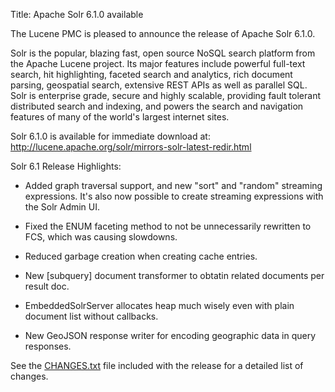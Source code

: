 Title: Apache Solr 6.1.0 available

The Lucene PMC is pleased to announce the release of Apache Solr 6.1.0.

Solr is the popular, blazing fast, open source NoSQL search platform
from the Apache Lucene project. Its major features include powerful
full-text search, hit highlighting, faceted search and analytics,
rich document parsing, geospatial search, extensive REST APIs as well
as parallel SQL. Solr is enterprise grade, secure and highly scalable,
providing fault tolerant distributed search and indexing, and powers
the search and navigation features of many of the world's largest
internet sites.

Solr 6.1.0 is available for immediate download at:
<http://lucene.apache.org/solr/mirrors-solr-latest-redir.html>

Solr 6.1 Release Highlights:

 * Added graph traversal support, and new "sort" and "random" streaming expressions. It's also now possible to create streaming expressions with the Solr Admin UI.

 * Fixed the ENUM faceting method to not be unnecessarily rewritten to FCS, which was causing slowdowns.

 * Reduced garbage creation when creating cache entries.

 * New [subquery] document transformer to obtatin related documents per result doc.

 * EmbeddedSolrServer allocates heap much wisely even with plain document list without callbacks.

 * New GeoJSON response writer for encoding geographic data in query responses.

See the [CHANGES.txt](https://lucene.apache.org/solr/6_1_0/changes/Changes.html)
file included with the release for a detailed list of changes.

